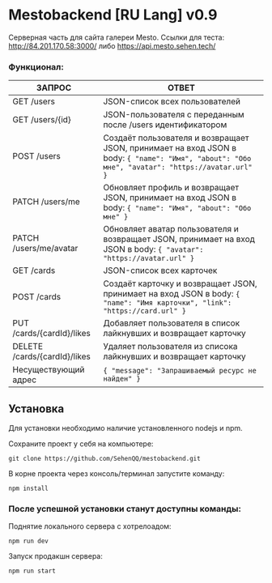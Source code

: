 

# Mestobackend [RU Lang] v0.9
Серверная часть для сайта галереи Mesto.
Ссылки для теста: http://84.201.170.58:3000/ либо https://api.mesto.sehen.tech/

### Функционал:
| ЗАПРОС | ОТВЕТ |
|--|--|
| GET /users | JSON-список всех пользователей |
| GET /users/{id} | JSON-пользователя с переданным после /users идентификатором|
| POST /users | Создаёт пользователя и возвращает JSON, принимает на вход JSON в body: `{ "name": "Имя", "about": "Обо мне", "avatar": "https://avatar.url" }`  |
| PATCH /users/me | Обновляет профиль и возвращает JSON, принимает на вход JSON в body: `{ "name": "Имя", "about": "Обо мне" }` |
| PATCH /users/me/avatar | Обновляет аватар пользователя и возвращает JSON, принимает на вход JSON в body: `{ "avatar": "https://avatar.url" }` |
| GET /cards | JSON-список всех карточек |
| POST /cards | Создаёт карточку и возвращает JSON, принимает на вход JSON в body: `{ "name": "Имя карточки", "link": "https://card.url" }`|
| PUT /cards/{cardId}/likes | Добавляет пользователя в список лайкнувших и возвращает карточку |
| DELETE /cards/{cardId}/likes | Удаляет пользователя из списока лайкнувших и возвращает карточку |
| Несуществующий адрес | `{ "message": "Запрашиваемый ресурс не найден" }` |


## Установка
Для установки необходимо наличие установленного nodejs и npm.

Сохраните проект у себя на компьютере:

    git clone https://github.com/SehenQQ/mestobackend.git

В корне проекта через консоль/терминал запустите команду:

    npm install
### После успешной установки станут доступны команды: 
Поднятие локального сервера с хотрелоадом:

    npm run dev
Запуск продакшн сервера:

    npm run start
